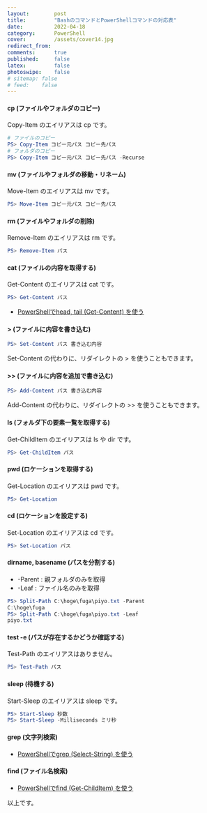 ```yaml
---
layout:        post
title:         "BashのコマンドとPowerShellコマンドの対応表"
date:          2022-04-18
category:      PowerShell
cover:         /assets/cover14.jpg
redirect_from:
comments:      true
published:     false
latex:         false
photoswipe:    false
# sitemap: false
# feed:    false
---
```


#### cp (ファイルやフォルダのコピー)
Copy-Item のエイリアスは cp です。
```ps1
# ファイルのコピー
PS> Copy-Item コピー元パス コピー先パス
# フォルダのコピー
PS> Copy-Item コピー元パス コピー先パス -Recurse
```

#### mv (ファイルやフォルダの移動・リネーム)
Move-Item のエイリアスは mv です。
```ps1
PS> Move-Item コピー元パス コピー先パス
```

#### rm (ファイルやフォルダの削除)
Remove-Item のエイリアスは rm です。
```ps1
PS> Remove-Item パス
```

#### cat (ファイルの内容を取得する)
Get-Content のエイリアスは cat です。
```ps1
PS> Get-Content パス
```
- [PowerShellでhead, tail (Get-Content) を使う](http://localhost:4000/blog/powershell/Get-Content-TotalCount-Tail)

#### &gt; (ファイルに内容を書き込む)
```ps1
PS> Set-Content パス 書き込む内容
```
Set-Content の代わりに、リダイレクトの &gt; を使うこともできます。

#### &gt;&gt; (ファイルに内容を追加で書き込む)
```ps1
PS> Add-Content パス 書き込む内容
```
Add-Content の代わりに、リダイレクトの &gt;&gt; を使うこともできます。

#### ls (フォルダ下の要素一覧を取得する)
Get-ChildItem のエイリアスは ls や dir です。
```ps1
PS> Get-ChildItem パス
```

#### pwd (ロケーションを取得する)
Get-Location のエイリアスは pwd です。
```ps1
PS> Get-Location
```

#### cd (ロケーションを設定する)
Set-Location のエイリアスは cd です。
```ps1
PS> Set-Location パス
```

#### dirname, basename (パスを分割する)
- -Parent : 親フォルダのみを取得
- -Leaf : ファイル名のみを取得

```ps1
PS> Split-Path C:\hoge\fuga\piyo.txt -Parent
C:\hoge\fuga
PS> Split-Path C:\hoge\fuga\piyo.txt -Leaf
piyo.txt
```

#### test -e (パスが存在するかどうか確認する)
Test-Path のエイリアスはありません。
```ps1
PS> Test-Path パス
```

#### sleep (待機する)
Start-Sleep のエイリアスは sleep です。
```ps1
PS> Start-Sleep 秒数
PS> Start-Sleep -Milliseconds ミリ秒
```

#### grep (文字列検索)
- [PowerShellでgrep (Select-String) を使う](./Select-String)

#### find (ファイル名検索)
- [PowerShellでfind (Get-ChildItem) を使う](./Get-ChildItem)

以上です。
